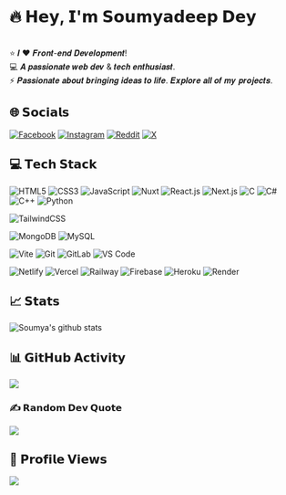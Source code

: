 # 🔥 𝗛𝗲𝘆, 𝗜'𝗺 𝗦𝗼𝘂𝗺𝘆𝗮𝗱𝗲𝗲𝗽 𝗗𝗲𝘆
<br>⭐ 𝑰 ❤️ 𝑭𝒓𝒐𝒏𝒕-𝒆𝒏𝒅 𝑫𝒆𝒗𝒆𝒍𝒐𝒑𝒎𝒆𝒏𝒕!
<br>💻 𝑨 𝒑𝒂𝒔𝒔𝒊𝒐𝒏𝒂𝒕𝒆 𝒘𝒆𝒃 𝒅𝒆𝒗 & 𝒕𝒆𝒄𝒉 𝒆𝒏𝒕𝒉𝒖𝒔𝒊𝒂𝒔𝒕. 
<br>⚡ 𝑷𝒂𝒔𝒔𝒊𝒐𝒏𝒂𝒕𝒆 𝒂𝒃𝒐𝒖𝒕 𝒃𝒓𝒊𝒏𝒈𝒊𝒏𝒈 𝒊𝒅𝒆𝒂𝒔 𝒕𝒐 𝒍𝒊𝒇𝒆. 𝑬𝒙𝒑𝒍𝒐𝒓𝒆 𝒂𝒍𝒍 𝒐𝒇 𝒎𝒚 𝒑𝒓𝒐𝒋𝒆𝒄𝒕𝒔.

## 🌐 𝗦𝗼𝗰𝗶𝗮𝗹𝘀
[![Facebook](https://img.shields.io/badge/Facebook-%231877F2.svg?logo=Facebook&logoColor=white)](https://facebook.com/iSoumyadeepDey) [![Instagram](https://img.shields.io/badge/Instagram-%23E4405F.svg?logo=Instagram&logoColor=white)](https://instagram.com/s0umy4_Xd) [![Reddit](https://img.shields.io/badge/Reddit-%23FF4500.svg?logo=Reddit&logoColor=white)](https://reddit.com/user/iSoumyadeepDey) [![X](https://img.shields.io/badge/X-black.svg?logo=X&logoColor=white)](https://x.com/iSoumyadeepDey) 

## 💻 𝗧𝗲𝗰𝗵 𝗦𝘁𝗮𝗰𝗸

![HTML5](https://img.shields.io/badge/-HTML5-%23E44D27?style=flat-square&logo=html5&logoColor=ffffff)
![CSS3](https://img.shields.io/badge/-CSS3-%231572B6?style=flat-square&logo=css3)
![JavaScript](https://img.shields.io/badge/-JavaScript-%23F7DF1C?style=flat-square&logo=javascript&logoColor=000000&labelColor=%23F7DF1C&color=%23FFCE5A)
![Nuxt](https://img.shields.io/badge/-Nuxt.js-%23282C34?style=flat-square&logo=nuxtdotjs)
![React.js](https://img.shields.io/badge/-React.js-%23282C34?style=flat-square&logo=react)
![Next.js](https://img.shields.io/badge/-Next.js-%23000000?style=flat-square&logo=nextdotjs)
![C](https://img.shields.io/badge/c-%2300599C.svg?style=flat-square&logo=c&logoColor=white) 
![C#](https://img.shields.io/badge/c%23-%23239120.svg?style=flat-square&logo=csharp&logoColor=white) 
![C++](https://img.shields.io/badge/c++-%2300599C.svg?style=flat-square&logo=c%2B%2B&logoColor=white) 
![Python](https://img.shields.io/badge/python-3670A0?style=flat-square&logo=python&logoColor=ffdd54) 


![TailwindCSS](https://img.shields.io/badge/-TailwindCSS-%231a202c?style=flat-square&logo=tailwind-css)

![MongoDB](https://img.shields.io/badge/MongoDB-%234ea94b.svg?style=flat-square&logo=mongodb&logoColor=white) 
![MySQL](https://img.shields.io/badge/mysql-4479A1.svg?style=flat-square&logo=mysql&logoColor=white)


![Vite](https://img.shields.io/badge/-Vite-%23646CFF?style=flat-square&logo=vite&logoColor=ffffff)
![Git](https://img.shields.io/badge/-Git-%23F05032?style=flat-square&logo=git&logoColor=%23ffffff)
![GitLab](https://img.shields.io/badge/-GitLab-FCA121?style=flat-square&logo=gitlab)
![VS Code](https://img.shields.io/badge/-VSCode-%23007ACC?style=flat-square&logo=visual-studio-code)

![Netlify](https://img.shields.io/badge/-Netlify-%2300C7B7?style=flat-square&logo=netlify&logoColor=ffffff)
![Vercel](https://img.shields.io/badge/-Vercel-%23ffffff?style=flat-square&logo=vercel&logoColor=000000)
![Railway](https://img.shields.io/badge/-Railway-%230B0D0E?style=flat-square&logo=railway)
![Firebase](https://img.shields.io/badge/firebase-%23039BE5.svg?style=flat-square&logo=firebase) 
![Heroku](https://img.shields.io/badge/heroku-%23430098.svg?style=flat-square&logo=heroku&logoColor=white)
![Render](https://img.shields.io/badge/-Render-%2346E3B7?style=flat-square&logo=render&logoColor=ffffff)

## 📈 𝗦𝘁𝗮𝘁𝘀

![Soumya's github stats](https://github-readme-stats.vercel.app/api?username=soumyaexe&show_icons=true&theme=tokyonight)

## 📊 𝗚𝗶𝘁𝗛𝘂𝗯 𝗔𝗰𝘁𝗶𝘃𝗶𝘁𝘆

[![](https://github-readme-activity-graph.vercel.app/graph?username=SoumyaEXE&bg_color=000000&color=fcfcfc&line=11ff00&point=fcfdfc&area=true&hide_border=true)](https://github.com/ashutosh00710/github-readme-activity-graph)

### ✍️ 𝗥𝗮𝗻𝗱𝗼𝗺 𝗗𝗲𝘃 𝗤𝘂𝗼𝘁𝗲

![](https://quotes-github-readme.vercel.app/api?type=horizontal&theme=dracula)

## 👀 𝗣𝗿𝗼𝗳𝗶𝗹𝗲 𝗩𝗶𝗲𝘄𝘀

[![](https://visitcount.itsvg.in/api?id=SoumyaEXE&icon=2&color=0)](https://visitcount.itsvg.in)


<!-- Proudly created with ❤ by Soumya -->
